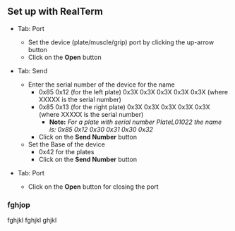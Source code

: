 ## Set up with RealTerm

- Tab: Port
	- Set the device (plate/muscle/grip) port by clicking the up-arrow button
	- Click on the **Open** button
	
- Tab: Send
	- Enter the serial number of the device for the name
		- 0x85 0x12 (for the left plate) 0x3X 0x3X 0x3X 0x3X 0x3X (where XXXXX is the serial number)
		- 0x85 0x13 (for the right plate) 0x3X 0x3X 0x3X 0x3X 0x3X (where XXXXX is the serial number)
			- **Note:** _For a plate with serial number PlateL01022 the name is: 0x85 0x12 0x30 0x31 0x30 0x32_	
		- Click on the **Send Number** button	
	- Set the Base of the device 
		- 0x42 for the plates
		- Click on the **Send Number** button
		
- Tab: Port
	- Click on the **Open** button for closing the port
	
### fghjop

fghjkl
fghjkl
ghjkl
